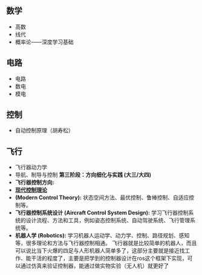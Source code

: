 ## 数学
- 高数
- 线代
- 概率论——深度学习基础
## 电路
- 电路
- 数电
- 模电
## 控制
- 自动控制原理（胡寿松）
## 飞行
- 飞行器动力学
- 导航、制导与控制
**第三阶段：方向细化与实践 (大三/大四)** 
- **飞行器控制方向:**  
- **[现代控制理论](https://zhida.zhihu.com/search?content_id=718873338&content_type=Answer&match_order=1&q=%E7%8E%B0%E4%BB%A3%E6%8E%A7%E5%88%B6%E7%90%86%E8%AE%BA&zhida_source=entity)**
- **(Modern Control Theory):** 状态空间方法、最优控制、鲁棒控制、自适应控制等。
- **飞行器控制系统设计 (Aircraft Control System Design):** 学习飞行器控制系统的设计流程、方法和工具，例如姿态控制系统、自动驾驶系统、飞行管理系统等。
- **机器人学 (Robotics):** 学习机器人运动学、动力学、控制、路径规划、感知等，很多理论和方法与飞行器控制相通。 飞行器就是比较简单的机器人，而且可以说比当下火爆的四足与人形机器人简单多了，这部分主要就是接近找工作、能干活的程度了，主要是把学到的控制器设计在ros这个框架下实现，可以通过仿真来验证控制器，能通过做实物实验（无人机）就更好了